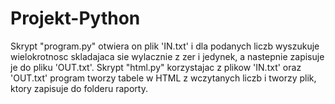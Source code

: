 # Projekt-Python
Skrypt "program.py" otwiera on plik 'IN.txt' i dla podanych liczb wyszukuje wielokrotnosc skladajaca sie wylacznie z zer i jedynek, a nastepnie zapisuje je do pliku 'OUT.txt'.
Skrypt "html.py" korzystajac z plikow 'IN.txt' oraz 'OUT.txt' program tworzy tabele w HTML z wczytanych liczb i tworzy plik, ktory zapisuje do folderu raporty.
